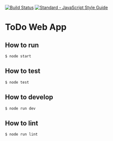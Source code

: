 [![Build Status](https://travis-ci.org/LearnTeachCodeSeoul/todo.svg?branch=master)](https://travis-ci.org/LearnTeachCodeSeoul/todo)
[![Standard - JavaScript Style Guide](https://img.shields.io/badge/code_style-standard-brightgreen.svg)](http://standardjs.com/)

# ToDo Web App

## How to run

```
$ node start
```

## How to test

```
$ node test
```

## How to develop

```
$ node run dev
```

## How to lint

```
$ node run lint
```
